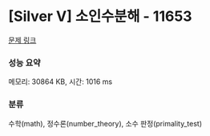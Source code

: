 # [Silver V] 소인수분해 - 11653 

[문제 링크](https://www.acmicpc.net/problem/11653) 

### 성능 요약

메모리: 30864 KB, 시간: 1016 ms

### 분류

수학(math), 정수론(number_theory), 소수 판정(primality_test)


